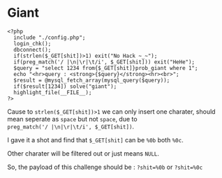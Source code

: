 # **Giant**

```
<?php   
  include "./config.php";   
  login_chk();   
  dbconnect();   
  if(strlen($_GET[shit])>1) exit("No Hack ~_~");   
  if(preg_match('/ |\n|\r|\t/i', $_GET[shit])) exit("HeHe");   
  $query = "select 1234 from{$_GET[shit]}prob_giant where 1";   
  echo "<hr>query : <strong>{$query}</strong><hr><br>";   
  $result = @mysql_fetch_array(mysql_query($query));   
  if($result[1234]) solve("giant");   
  highlight_file(__FILE__);   
?>
```

Cause to `strlen($_GET[shit])>1` we can only insert one charater, should mean seperate as `space` but not `space`, due to `preg_match('/ |\n|\r|\t/i', $_GET[shit])`.

I gave it a shot and find that `$_GET[shit]` can be `%0b` both `%0c`.

Other charater will be filtered out or just means `NULL`.

So, the payload of this challenge should be :
`?shit=%0b` or `?shit=%0c`
